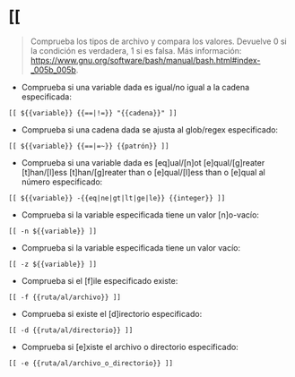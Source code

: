 # [[

> Comprueba los tipos de archivo y compara los valores.
> Devuelve 0 si la condición es verdadera, 1 si es falsa.
> Más información: <https://www.gnu.org/software/bash/manual/bash.html#index-_005b_005b>.

- Comprueba si una variable dada es igual/no igual a la cadena especificada:

`[[ ${{variable}} {{==|!=}} "{{cadena}}" ]]`

- Comprueba si una cadena dada se ajusta al glob/regex especificado:

`[[ ${{variable}} {{==|=~}} {{patrón}} ]]`

- Comprueba si una variable dada es [eq]ual/[n]ot [e]qual/[g]reater [t]han/[l]ess [t]han/[g]reater than o [e]qual/[l]ess than o [e]qual al número especificado:

`[[ ${{variable}} -{{eq|ne|gt|lt|ge|le}} {{integer}} ]]`

- Comprueba si la variable especificada tiene un valor [n]o-vacío:

`[[ -n ${{variable}} ]]`

- Comprueba si la variable especificada tiene un valor vacío:

`[[ -z ${{variable}} ]]`

- Comprueba si el [f]ile especificado existe:

`[[ -f {{ruta/al/archivo}} ]]`

- Comprueba si existe el [d]irectorio especificado:

`[[ -d {{ruta/al/directorio}} ]]`

- Comprueba si [e]xiste el archivo o directorio especificado:

`[[ -e {{ruta/al/archivo_o_directorio}} ]]`
